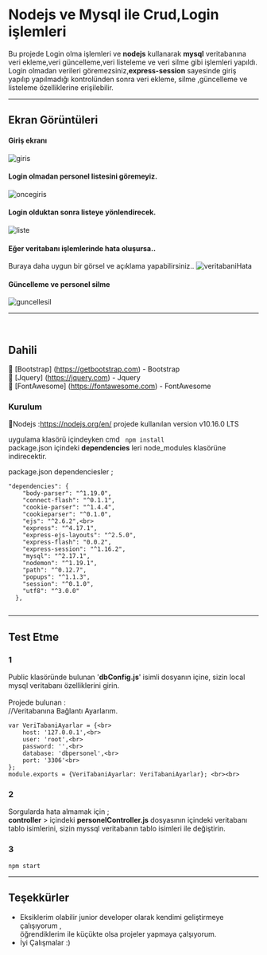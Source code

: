 # Nodejs ve Mysql ile Crud,Login işlemleri 
Bu projede Login olma işlemleri ve **nodejs** kullanarak **mysql** veritabanına veri ekleme,veri güncelleme,veri listeleme ve veri silme gibi işlemleri yapıldı.
Login olmadan verileri göremezsiniz,**express-session** sayesinde giriş yapılıp yapılmadığı kontrolünden sonra veri ekleme, silme ,güncelleme ve listeleme özelliklerine erişilebilir.
<hr>

## Ekran Görüntüleri 
#### Giriş ekranı
![giris](https://user-images.githubusercontent.com/33864154/63190647-5450e000-c06f-11e9-88ee-ff54a7d75245.png) <br>

#### Login olmadan personel listesini göremeyiz.
![oncegiris](https://user-images.githubusercontent.com/33864154/63190648-54e97680-c06f-11e9-8588-d87e66d4a25a.png)

#### Login olduktan sonra listeye yönlendirecek.
![liste](https://user-images.githubusercontent.com/33864154/63190650-54e97680-c06f-11e9-8e73-5dbfcf73c495.png)
#### Eğer veritabanı işlemlerinde hata oluşursa..
Buraya daha uygun bir görsel ve açıklama yapabilirsiniz..
![veritabaniHata](https://user-images.githubusercontent.com/33864154/63190649-54e97680-c06f-11e9-9601-4590c9ddf5cd.png)


#### Güncelleme ve personel silme
![guncellesil](https://user-images.githubusercontent.com/33864154/63190651-55820d00-c06f-11e9-835c-748206d85d47.png)

<hr>
<br>

## Dahili

💜 [Bootstrap] (https://getbootstrap.com) - Bootstrap <br>
🔶 [Jquery] (https://jquery.com) - Jquery<br>
📘 [FontAwesome] (https://fontawesome.com) - FontAwesome<br>


### Kurulum
💚Nodejs :https://nodejs.org/en/ 
projede kullanılan version v10.16.0 LTS

uygulama klasörü içindeyken 
cmd <code> npm install</code><br>
package.json içindeki **dependencies** leri node_modules klasörüne indirecektir. <br>

package.json dependenciesler ;<br>
```
"dependencies": {
    "body-parser": "^1.19.0",
    "connect-flash": "^0.1.1",
    "cookie-parser": "^1.4.4",
    "cookieparser": "^0.1.0",
    "ejs": "^2.6.2",<br>
    "express": "^4.17.1",
    "express-ejs-layouts": "^2.5.0",
    "express-flash": "0.0.2",
    "express-session": "^1.16.2",
    "mysql": "^2.17.1",
    "nodemon": "^1.19.1",
    "path": "^0.12.7",
    "popups": "^1.1.3",
    "session": "^0.1.0",
    "utf8": "^3.0.0"
  },
 
```
<hr>

## Test Etme
### 1
Public klasöründe bulunan '**dbConfig.js**' isimli dosyanın içine, sizin local mysql veritabanı özelliklerini girin.<br><br>
Projede bulunan : <br>
//Veritabanına Bağlantı Ayarlarım.<br>
```
var VeriTabaniAyarlar = {<br>
    host: '127.0.0.1',<br>
    user: 'root',<br>
    password: '',<br>
    database: 'dbpersonel',<br>
    port: '3306'<br>
};
module.exports = {VeriTabaniAyarlar: VeriTabaniAyarlar}; <br><br>
```
### 2 
Sorgularda hata almamak için ; <br>
**controller** > içindeki **personelController.js** dosyasının içindeki veritabanı tablo isimlerini, sizin myssql veritabanın tablo isimleri ile değiştirin.<br>

### 3 
```
npm start
```


<hr>




## Teşekkürler

* Eksiklerim olabilir junior developer olarak kendimi geliştirmeye çalışıyorum ,<br> öğrendiklerim ile küçükte olsa projeler yapmaya çalşıyorum.
* İyi Çalışmalar :)



